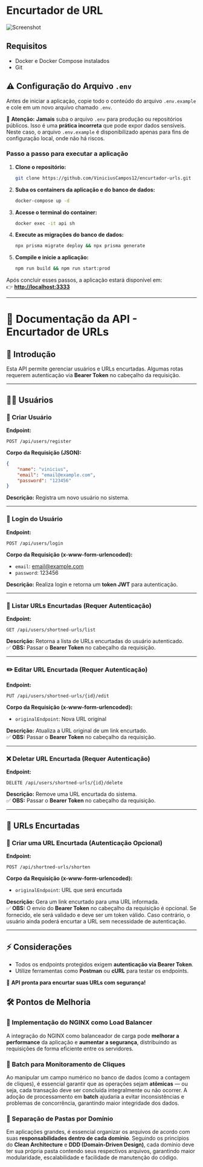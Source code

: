 # Encurtador de URL

![Screenshot](https://github.com/user-attachments/assets/b53dd8f2-9698-4fa6-b126-703c4ecae5cb)

## Requisitos  

- Docker e Docker Compose instalados  
- Git

## ⚠️ Configuração do Arquivo `.env`  

Antes de iniciar a aplicação, copie todo o conteúdo do arquivo `.env.example` e cole em um novo arquivo chamado `.env`.  

🚨 **Atenção:** **Jamais** suba o arquivo `.env` para produção ou repositórios públicos. Isso é uma **prática incorreta** que pode expor dados sensíveis.  
Neste caso, o arquivo `.env.example` é disponibilizado apenas para fins de configuração local, onde não há riscos.  


### Passo a passo para executar a aplicação  

1. **Clone o repositório:**  

   ```sh
   git clone https://github.com/ViniciusCampos12/encurtador-urls.git
   ```

2. **Suba os containers da aplicação e do banco de dados:**  

   ```sh
   docker-compose up -d
   ```

3. **Acesse o terminal do container:**  

   ```sh
   docker exec -it api sh
   ```

4. **Execute as migrações do banco de dados:**  

   ```sh
   npx prisma migrate deploy && npx prisma generate
   ```

5. **Compile e inicie a aplicação:**  

   ```sh
   npm run build && npm run start:prod
   ```

Após concluir esses passos, a aplicação estará disponível em:  
👉 **[http://localhost:3333](http://localhost:3333)**  

---

# 📌 Documentação da API - Encurtador de URLs  

## 🔹 Introdução  
Esta API permite gerenciar usuários e URLs encurtadas. Algumas rotas requerem autenticação via **Bearer Token** no cabeçalho da requisição.  

---

## 🧑‍💻 **Usuários**  

### 📌 Criar Usuário  
**Endpoint:**  
```http
POST /api/users/register
```  
**Corpo da Requisição (JSON):**  
```json
{
    "name": "vinicius",
    "email": "email@example.com",
    "password": "123456"
}
```
**Descrição:** Registra um novo usuário no sistema.  

---

### 🔑 Login do Usuário  
**Endpoint:**  
```http
POST /api/users/login
```  
**Corpo da Requisição (x-www-form-urlencoded):**  
- `email`: email@example.com  
- `password`: 123456  

**Descrição:** Realiza login e retorna um **token JWT** para autenticação.  

---

### 📄 Listar URLs Encurtadas (Requer Autenticação)  
**Endpoint:**  
```http
GET /api/users/shortned-urls/list
```  
**Descrição:** Retorna a lista de URLs encurtadas do usuário autenticado.  
✅ **OBS:** Passar o **Bearer Token** no cabeçalho da requisição.  

---

### ✏️ Editar URL Encurtada (Requer Autenticação)  
**Endpoint:**  
```http
PUT /api/users/shortned-urls/{id}/edit
```  
**Corpo da Requisição (x-www-form-urlencoded):**  
- `originalEndpoint`: Nova URL original  

**Descrição:** Atualiza a URL original de um link encurtado.  
✅ **OBS:** Passar o **Bearer Token** no cabeçalho da requisição.  

---

### ❌ Deletar URL Encurtada (Requer Autenticação)  
**Endpoint:**  
```http
DELETE /api/users/shortned-urls/{id}/delete
```  
**Descrição:** Remove uma URL encurtada do sistema.  
✅ **OBS:** Passar o **Bearer Token** no cabeçalho da requisição.  

---

## 🔗 **URLs Encurtadas**  

### 🔽 Criar uma URL Encurtada (Autenticação Opcional)  
**Endpoint:**  
```http
POST /api/shortned-urls/shorten
```  
**Corpo da Requisição (x-www-form-urlencoded):**  
- `originalEndpoint`: URL que será encurtada  

**Descrição:** Gera um link encurtado para uma URL informada.  
✅ **OBS:** O envio do **Bearer Token** no cabeçalho da requisição é opcional. Se fornecido, ele será validado e deve ser um token válido. Caso contrário, o usuário ainda poderá encurtar a URL sem necessidade de autenticação.

---

## ⚡ Considerações  
- Todos os endpoints protegidos exigem **autenticação via Bearer Token**.    
- Utilize ferramentas como **Postman** ou **cURL** para testar os endpoints.  

🚀 **API pronta para encurtar suas URLs com segurança!**


## 🛠️ Pontos de Melhoria  

### 🔹 Implementação do NGINX como Load Balancer  
A integração do NGINX como balanceador de carga pode **melhorar a performance** da aplicação e **aumentar a segurança**, distribuindo as requisições de forma eficiente entre os servidores.  

### 🔹 Batch para Monitoramento de Cliques  
Ao manipular um campo numérico no banco de dados (como a contagem de cliques), é essencial garantir que as operações sejam **atômicas** — ou seja, cada transação deve ser concluída integralmente ou não ocorrer. A adoção de processamento em **batch** ajudaria a evitar inconsistências e problemas de concorrência, garantindo maior integridade dos dados.

### 🔹 Separação de Pastas por Domínio  
Em aplicações grandes, é essencial organizar os arquivos de acordo com suas **responsabilidades dentro de cada domínio**. Seguindo os princípios do **Clean Architecture** e **DDD (Domain-Driven Design)**, cada domínio deve ter sua própria pasta contendo seus respectivos arquivos, garantindo maior modularidade, escalabilidade e facilidade de manutenção do código.

